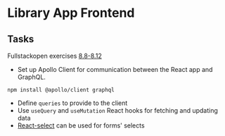 # Library App Frontend

## Tasks
Fullstackopen exercises [8.8-8.12](https://fullstackopen.com/en/part8/react_and_graph_ql#exercises-8-8-8-12)

- Set up Apollo Client for communication between the React app and GraphQL.
```
npm install @apollo/client graphql
```
  - Define `queries` to provide to the client
- Use `useQuery` and `useMutation` React hooks for fetching and updating data
- [React-select](https://github.com/JedWatson/react-select) can be used for forms' selects
